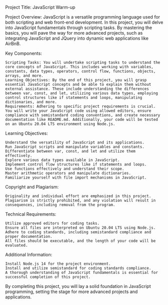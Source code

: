 Project Title: JavaScript Warm-up

Project Overview:
JavaScript is a versatile programming language used for both scripting and web front-end development. In this project, you will delve into JavaScript fundamentals through scripting tasks. By mastering the basics, you will pave the way for more advanced projects, such as integrating JavaScript and JQuery into dynamic web applications like AirBnB.

Key Components:

    Scripting Tasks: You will undertake scripting tasks to understand the core concepts of JavaScript. This includes working with variables, constants, data types, operators, control flow, functions, objects, arrays, and more.
    Learning Objectives: By the end of this project, you will grasp essential JavaScript concepts and be able to explain them without external assistance. These include understanding the differences between var, const, and let, utilizing various data types, employing control structures like if statements and loops, manipulating dictionaries, and more.
    Requirements: Adhering to specific project requirements is crucial. You will write your JavaScript code using allowed editors, ensure compliance with semistandard coding conventions, and create necessary documentation like README.md. Additionally, your code will be tested on an Ubuntu 20.04 LTS environment using Node.js.

Learning Objectives:

    Understand the versatility of JavaScript and its applications.
    Run JavaScript scripts and manipulate variables and constants.
    Differentiate between var, const, and let and utilize them effectively.
    Explore various data types available in JavaScript.
    Implement control flow structures like if statements and loops.
    Use functions effectively and understand their scope.
    Master arithmetic operators and manipulate dictionaries.
    Familiarize yourself with file import mechanisms in JavaScript.

Copyright and Plagiarism:

    Originality and individual effort are emphasized in this project. Plagiarism is strictly prohibited, and any violation will result in consequences, including removal from the program.

Technical Requirements:

    Utilize approved editors for coding tasks.
    Ensure all files are interpreted on Ubuntu 20.04 LTS using Node.js.
    Adhere to coding standards, including semistandard compliance and proper documentation.
    All files should be executable, and the length of your code will be evaluated.

Additional Information:

    Install Node.js 14 for the project environment.
    Install and utilize semistandard for coding standards compliance.
    A thorough understanding of JavaScript fundamentals is essential for successful completion of this project.

By completing this project, you will lay a solid foundation in JavaScript programming, setting the stage for more advanced projects and applications.
